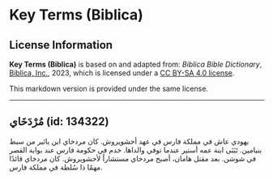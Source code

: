 # Key Terms (Biblica)

## License Information

**Key Terms (Biblica)** is based on and adapted from: _Biblica Bible Dictionary_, [Biblica, Inc.](https://www.biblica.com/), 2023, which is licensed under a [CC BY-SA 4.0 license](https://creativecommons.org/licenses/by-sa/4.0/legalcode.en).

This markdown version is provided under the same license.



--------------------------------

## مُرْدَخَاي (id: 134322)

يهودي عاش في مملكة فارس في عهد أحشويروش. كان مردخاي ابن يائير من سبط بنيامين. تَبَنَى ابنة عمه أستير عندما توفي والداها. خدم في حكومة فارس عند بوابة القصر في شوشن. بعد مقتل هامان، أصبح مردخاي مستشاراً لأحشويروش. كان مردخاي قائدًا مهمًا ذا سُلطة في مملكة فارس.


